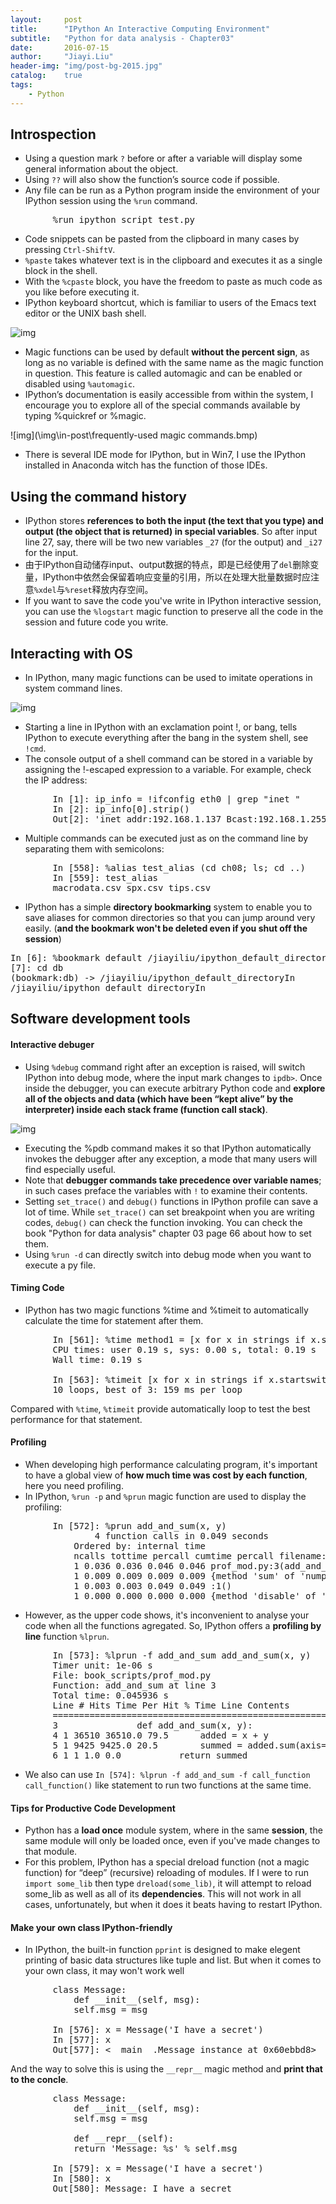 ```yaml
---
layout:     post
title:      "IPython An Interactive Computing Environment"
subtitle:   "Python for data analysis - Chapter03"
date:       2016-07-15
author:     "Jiayi.Liu"
header-img: "img/post-bg-2015.jpg"
catalog: 	true
tags:
    - Python
---
```


## Introspection

*	Using a question mark `?` before or after a variable will display some general information about the object.
*	Using `??` will also show the function’s source code if possible.
*	Any file can be run as a Python program inside the environment of your IPython session
using the `%run` command.
<pre>
		%run ipython_script_test.py
</pre>
*	Code snippets can be pasted from the clipboard in many cases by pressing `Ctrl-ShiftV`. 
*	`%paste` takes whatever text is in the clipboard and executes it as a single block
in the shell.
*	With the `%cpaste` block, you have the freedom to paste as much code as you like before
executing it.
*	IPython keyboard shortcut, which is familiar to users of the Emacs text editor or the UNIX bash shell.

![img](\img\in-post\ipython-keyboard-shortcut.bmp)

*	Magic functions can be used by default **without the percent sign**, as long as no variable is defined with the same name as the magic function in question. This feature is called automagic and can be enabled or disabled using `%automagic`.
*	IPython’s documentation is easily accessible from within the system, I encourage you to explore all of the special commands available by typing %quickref or %magic. 

![img](\img\in-post\frequently-used magic commands.bmp)

*	There is several IDE mode for IPython, but in Win7, I use the IPython installed in Anaconda witch has the function of those IDEs.

## Using the command history

*	IPython stores **references to both the input (the text that you type) and output (the object that is returned) in special variables**. So after input line 27, say, there will be two new variables `_27` (for the output) and `_i27` for the input.
*	由于IPython自动储存input、output数据的特点，即是已经使用了`del`删除变量，IPython中依然会保留着响应变量的引用，所以在处理大批量数据时应注意`%xdel`与`%reset`释放内存空间。
*	If you want to save the code you've write in IPython interactive session, you can use the `%logstart` magic function to preserve all the code in the session and future code you write.

## Interacting with OS

*	In IPython, many magic functions can be used to imitate operations in system command lines.

![img](\img\in-post\ipython-OS.png)

*	Starting a line in IPython with an exclamation point !, or bang, tells IPython to execute everything after the bang in the system shell, see `!cmd`.
*	The console output of a shell command can be stored in a variable by assigning the !-escaped expression to a variable. For example, check the IP address:

<pre>
		In [1]: ip_info = !ifconfig eth0 | grep "inet "
		In [2]: ip_info[0].strip()
		Out[2]: 'inet addr:192.168.1.137 Bcast:192.168.1.255 Mask:255.255.255.0'
</pre>

*	Multiple commands can be executed just as on the command line by separating them with semicolons:

<pre>
		In [558]: %alias test_alias (cd ch08; ls; cd ..)
		In [559]: test_alias
		macrodata.csv spx.csv tips.csv
</pre>

*	IPython has a simple **directory bookmarking** system to enable you to save aliases for common directories so that you can jump around very easily. (**and the bookmark won't be deleted even if you shut off the session**)

<pre>
In [6]: %bookmark default /jiayiliu/ipython_default_directoryIn 
[7]: cd db
(bookmark:db) -> /jiayiliu/ipython_default_directoryIn 
/jiayiliu/ipython_default_directoryIn 
</pre>

## Software development tools

#### Interactive debuger

*	Using `%debug` command right after an exception is raised, will switch IPython into debug mode, where the input mark changes to `ipdb>`. Once inside the debugger, you can execute arbitrary Python code and **explore all of the objects and data (which have been “kept alive” by the interpreter) inside each stack frame (function call stack)**.

![img](\img\in-post\ipython-debug.png)

*	Executing the %pdb command makes it so that IPython automatically invokes the debugger after any exception, a mode that many users will find especially useful.
*	Note that **debugger commands take precedence over variable names**; in such cases preface the variables with `!` to examine their contents.
*	Setting `set_trace()` and `debug()` functions in IPython profile can save a lot of time. While `set_trace()` can set breakpoint when you are writing codes, `debug()` can check the function invoking. You can check the book "Python for data analysis" chapter 03 page 66 about how to set them.
*	Using `%run -d` can directly switch into debug mode when you want to execute a py file.

#### Timing Code

*	IPython has two magic functions %time and %timeit to automatically calculate the time for statement after them.
<pre>
		In [561]: %time method1 = [x for x in strings if x.startswith('foo')]
		CPU times: user 0.19 s, sys: 0.00 s, total: 0.19 s
		Wall time: 0.19 s

		In [563]: %timeit [x for x in strings if x.startswith('foo')]
		10 loops, best of 3: 159 ms per loop
</pre>

Compared with `%time`, `%timeit` provide automatically loop to test the best performance for that statement.

#### Profiling

*	When developing high performance calculating program, it's important to have a global view of **how much time was cost by each function**, here you need profiling.
*	In IPython, `%run -p` and `%prun` magic function are used to display the profiling:

<pre>
		In [572]: %prun add_and_sum(x, y)
				4 function calls in 0.049 seconds
			Ordered by: internal time
			ncalls tottime percall cumtime percall filename:lineno(function)
			1 0.036 0.036 0.046 0.046 prof_mod.py:3(add_and_sum)
			1 0.009 0.009 0.009 0.009 {method 'sum' of 'numpy.ndarray' objects}
			1 0.003 0.003 0.049 0.049 <string>:1(<module>)
			1 0.000 0.000 0.000 0.000 {method 'disable' of '_lsprof.Profiler' objects}
</pre>

*	However, as the upper code shows, it's inconvenient to analyse your code when all the functions agregated. So, IPython offers a **profiling by line** function `%lprun`.

<pre>
		In [573]: %lprun -f add_and_sum add_and_sum(x, y)
		Timer unit: 1e-06 s
		File: book_scripts/prof_mod.py
		Function: add_and_sum at line 3
		Total time: 0.045936 s
		Line # Hits Time Per Hit % Time Line Contents
		==============================================================
		3 			    def add_and_sum(x, y):
		4 1 36510 36510.0 79.5 		added = x + y
		5 1 9425 9425.0 20.5 		summed = added.sum(axis=1)
		6 1 1 1.0 0.0 			return summed
</pre>

*	We also can use `In [574]: %lprun -f add_and_sum -f call_function call_function()` like statement to run two functions at the same time.

#### Tips for Productive Code Development

*	Python has a **load once** module system, where in the same **session**, the same module will only be loaded once, even if you've made changes to that module.
*	For this problem, IPython has a special dreload function (not a magic function) for “deep” (recursive) reloading of modules. If I were to run `import some_lib` then type `dreload(some_lib)`, it will attempt to reload some_lib as well as all of its **dependencies**. This will not work in all cases, unfortunately, but when it does it beats having to restart IPython.

#### Make your own class IPython-friendly

*	In IPython, the built-in function `pprint` is designed to make elegent printing of basic data structures like tuple and list. But when it comes to your own class, it may won't work well 

<pre>
		class Message:
			def __init__(self, msg):
			self.msg = msg

		In [576]: x = Message('I have a secret')
		In [577]: x
		Out[577]: <__main__.Message instance at 0x60ebbd8>
</pre>

And the way to solve this is using the `__repr__` magic method and **print that to the concle**.

<pre>
		class Message:
			def __init__(self, msg):
			self.msg = msg

			def __repr__(self):
			return 'Message: %s' % self.msg

		In [579]: x = Message('I have a secret')
		In [580]: x
		Out[580]: Message: I have a secret
</pre>